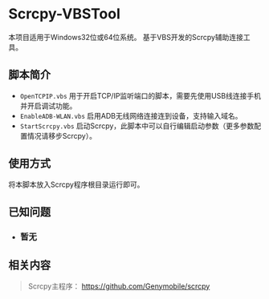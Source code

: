 # Scrcpy-VBSTool
本项目适用于Windows32位或64位系统。
基于VBS开发的Scrcpy辅助连接工具。

## 脚本简介
* `OpenTCPIP.vbs` 用于开启TCP/IP监听端口的脚本，需要先使用USB线连接手机并开启调试功能。
* `EnableADB-WLAN.vbs` 启用ADB无线网络连接连到设备，支持输入域名。
* `StartScrcpy.vbs` 启动Scrcpy，此脚本中可以自行编辑启动参数（更多参数配置情况请移步Scrcpy）。

## 使用方式
将本脚本放入Scrcpy程序根目录运行即可。

## 已知问题
* ### 暂无

## 相关内容
> Scrcpy主程序：
> https://github.com/Genymobile/scrcpy

